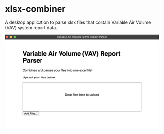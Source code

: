 # xlsx-combiner
A desktop application to parse xlsx files that contain Variable Air Volume (VAV) system report data.

![screenshot of app](https://github.com/ejcanoy/xlsx-combiner/blob/main/Screen%20Shot%202023-04-19%20at%203.50.17%20PM.png)
